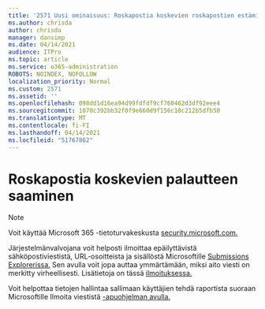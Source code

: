 ```yaml
---
title: '2571 Uusi ominaisuus: Roskapostia koskevien roskapostien estämista koskevien palautteen saaminen'
ms.author: chrisda
author: chrisda
manager: dansimp
ms.date: 04/14/2021
audience: ITPro
ms.topic: article
ms.service: o365-administration
ROBOTS: NOINDEX, NOFOLLOW
localization_priority: Normal
ms.custom: 2571
ms.assetid: ''
ms.openlocfilehash: 098dd1d16ea94d99fdfdf9cf760462d3df92eee4
ms.sourcegitcommit: 1070c392bb32f0f9e660d9f156c10c212b5dfb50
ms.translationtype: MT
ms.contentlocale: fi-FI
ms.lasthandoff: 04/14/2021
ms.locfileid: "51767862"
---
```

# <a name="get-feedback-about-spam-judgments"></a>Roskapostia koskevien palautteen saaminen

> [!NOTE]
> Voit käyttää Microsoft 365 -tietoturvakeskusta [security.microsoft.com.](https://security.microsoft.com)

Järjestelmänvalvojana voit helposti ilmoittaa epäilyttävistä sähköpostiviestistä, URL-osoitteista ja sisällöstä Microsoftille [Submissions Explorerissa.](https://security.microsoft.com/reportsubmission) Sen avulla voit jopa auttaa ymmärtämään, miksi aito viesti on merkitty virheellisesti. Lisätietoja on tässä [ilmoituksessa.](https://techcommunity.microsoft.com/t5/Security-Privacy-and-Compliance/Empower-security-teams-to-easily-report-suspicious-emails-amp/ba-p/752622)

Voit helpottaa tietojen hallintaa sallimaan käyttäjien tehdä raportista suoraan Microsoftille Ilmoita viestistä [-apuohjelman avulla.](https://appsource.microsoft.com/product/office/WA104381180?src=office&tab=Overview)
